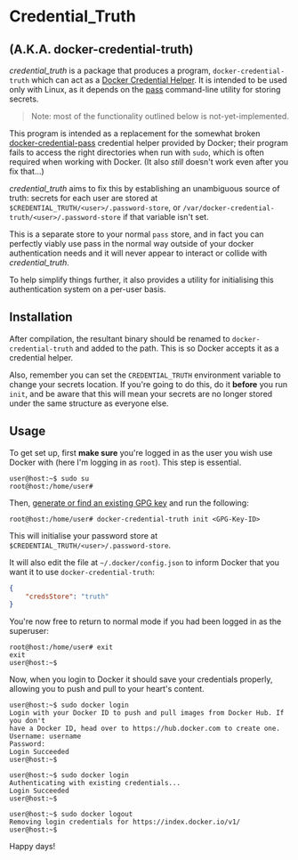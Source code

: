 # Credential_Truth
## (A.K.A. docker-credential-truth)

*credential_truth* is a package that produces a program, `docker-credential-truth`
which can act as a [Docker Credential Helper]. It is intended to be
used only with Linux, as it depends on the [pass] command-line
utility for storing secrets.

> Note: most of the functionality outlined below is not-yet-implemented.

This program is intended as a replacement for the somewhat broken
[docker-credential-pass] credential helper provided by Docker;
their program fails to access the right directories when run with `sudo`,
which is often required when working with Docker. (It also *still* doesn't work
even after you fix that...)

*credential_truth* aims to fix this by establishing an unambiguous source
of truth: secrets for each user are stored at
`$CREDENTIAL_TRUTH/<user>/.password-store`, or
`/var/docker-credential-truth/<user>/.password-store` if that variable isn't set.

This is a separate store to your normal `pass` store, and in fact you can perfectly
viably use pass in the normal way outside of your docker authentication needs
and it will never appear to interact or collide with *credential_truth*.

To help simplify things further, it also provides a utility for initialising
this authentication system on a per-user basis.

## Installation

After compilation, the resultant binary should be renamed to
`docker-credential-truth` and added to the path. This is so Docker accepts it
as a credential helper.

Also, remember you can set the `CREDENTIAL_TRUTH` environment variable
to change your secrets location. If you're going to do this, do it
**before** you run `init`, and be aware that this will mean your
secrets are no longer stored under the same structure as everyone else.

## Usage

To get set up, first **make sure** you're logged in as the user you wish use
Docker with (here I'm logging in as `root`). This step is essential.

```console
user@host:~$ sudo su
root@host:/home/user# 
```

Then, [generate or find an existing GPG key][getting a GPG key] and run the following:

```console
root@host:/home/user# docker-credential-truth init <GPG-Key-ID>
```

This will initialise your password store at
`$CREDENTIAL_TRUTH/<user>/.password-store`.

It will also edit the file at `~/.docker/config.json` to inform Docker
that you want it to use `docker-credential-truth`:

```json
{
    "credsStore": "truth"
}
```

You're now free to return to normal mode if you had been logged in as the 
superuser:

```console
root@host:/home/user# exit
exit
user@host:~$ 
```

Now, when you login to Docker it should save your credentials properly,
allowing you to push and pull to your heart's content.

```console
user@host:~$ sudo docker login
Login with your Docker ID to push and pull images from Docker Hub. If you don't
have a Docker ID, head over to https://hub.docker.com to create one.
Username: username
Password: 
Login Succeeded
user@host:~$ 
```
```console
user@host:~$ sudo docker login
Authenticating with existing credentials...
Login Succeeded
user@host:~$ 
```
```console
user@host:~$ sudo docker logout
Removing login credentials for https://index.docker.io/v1/
user@host:~$
```

Happy days!

[Docker Credential Helper]: https://github.com/docker/docker-credential-helpers
[pass]: https://www.passwordstore.org/
[docker-credential-pass]: https://github.com/docker/docker-credential-helpers/releases/latest
[getting a GPG key]: https://docs.github.com/en/authentication/managing-commit-signature-verification/checking-for-existing-gpg-keys

